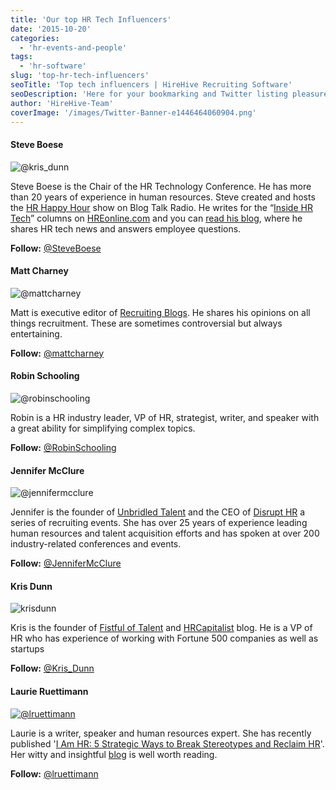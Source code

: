 ```yaml
---
title: 'Our top HR Tech Influencers'
date: '2015-10-20'
categories:
  - 'hr-events-and-people'
tags:
  - 'hr-software'
slug: 'top-hr-tech-influencers'
seoTitle: 'Top tech influencers | HireHive Recruiting Software'
seoDescription: 'Here for your bookmarking and Twitter listing pleasure, are some of the best Human Resources experts to follow for #HRTechConf 2015.'
author: 'HireHive-Team'
coverImage: '/images/Twitter-Banner-e1446464060904.png'
---
```


#### Steve Boese

![@kris_dunn](/images/@kris_dunn.jpeg)

Steve Boese is the Chair of the HR Technology Conference. He has more than 20 years of experience in human resources. Steve created and hosts the [HR Happy Hour](http://www.blogtalkradio.com/steve-boese) show on Blog Talk Radio. He writes for the “[Inside HR Tech](http://www.hreonline.com/HRE/browse/Inside%20HR%20Tech%20Column.jhtml)” columns on [HREonline.com](http://HREonline.com) and you can [read his blog](http://steveboese.squarespace.com/), where he shares HR tech news and answers employee questions.

**Follow:** [@SteveBoese](https://twitter.com/SteveBoese)

#### Matt Charney

![@mattcharney](/images/@mattcharney.png)

Matt is executive editor of [Recruiting Blogs](http://recruitingdaily.com/). He shares his opinions on all things recruitment. These are sometimes controversial but always entertaining.

**Follow:** [@mattcharney](https://twitter.com/mattcharney)

#### Robin Schooling

![@robinschooling](/images/@robinschooling.jpeg)

Robin is a HR industry leader, VP of HR, strategist, writer, and speaker with a great ability for simplifying complex topics.

**Follow:** [@RobinSchooling](https://twitter.com/robinschooling)

#### Jennifer McClure

![@jennifermcclure](/images/@jennifermcclure.jpeg)

Jennifer is the founder of [Unbridled Talent](http://unbridledtalent.com/) and the CEO of [Disrupt HR](http://disrupthr.co/) a series of recruiting events. She has over 25 years of experience leading human resources and talent acquisition efforts and has spoken at over 200 industry-related conferences and events.

**Follow:** [@JenniferMcClure](https://twitter.com/@JenniferMcClure)

#### Kris Dunn

![krisdunn](/images/krisdunn.jpeg)

Kris is the founder of [Fistful of Talent](http://fistfuloftalent.com/) and [HRCapitalist](http://www.hrcapitalist.com/) blog. He is a VP of HR who has experience of working with Fortune 500 companies as well as startups

**Follow:** [@Kris_Dunn  
](https://twitter.com/@Kris_Dunn)

#### Laurie Ruettimann

[![@lruettimann](/images/@lruettimann.jpg)](http://hirehive.io/wp-content/uploads/sites/1/2015/10/@lruettimann.jpg)

Laurie is a writer, speaker and human resources expert. She has recently published '[I Am HR: 5 Strategic Ways to Break Stereotypes and Reclaim HR](http://www.amazon.com/gp/product/B00KSFV0IS/ref=as_li_tl?ie=UTF8&camp=1789&creative=9325&creativeASIN=B00KSFV0IS&linkCode=as2&tag=wwwlaurieruet-20)'. Her witty and insightful [blog](http://laurieruettimann.com/) is well worth reading.

**Follow:** [@lruettimann  
](https://twitter.com/lruettimann)

